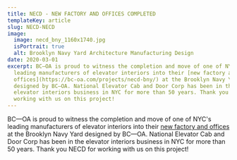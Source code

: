 ```yaml
---
title: NECD - NEW FACTORY AND OFFICES COMPLETED
templateKey: article
slug: NECD-NECD
image:
  image: necd_bny_1160x1740.jpg
  isPortrait: true
  alt: Brooklyn Navy Yard Architecture Manufacturing Design
date: 2020-03-01
excerpt: BC—OA is proud to witness the completion and move of one of NYC's
  leading manufacturers of elevator interiors into their [new factory and
  offices](https://bc-oa.com/projects/necd-bny/) at the Brooklyn Navy Yard
  designed by BC—OA. National Elevator Cab and Door Corp has been in the
  elevator interiors business in NYC for more than 50 years. Thank you NECD for
  working with us on this project!
---
```

BC—OA is proud to witness the completion and move of one of NYC's leading manufacturers of elevator interiors into their [new factory and offices](https://bc-oa.com/projects/necd-bny/) at the Brooklyn Navy Yard designed by BC—OA. National Elevator Cab and Door Corp has been in the elevator interiors business in NYC for more than 50 years. Thank you NECD for working with us on this project!